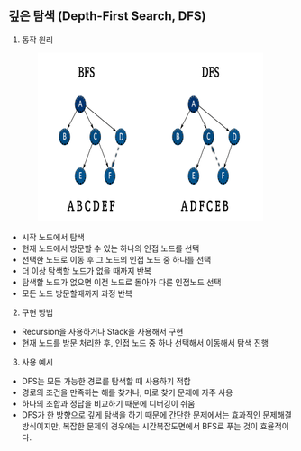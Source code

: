## 깊은 탐색 (Depth-First Search, DFS)

1. 동작 원리

<center>
  <img
    src="../image/BFS_DFS.png"
    width="400"
    height="300"
  />
</center>

* 시작 노드에서 탐색
* 현재 노드에서 방문할 수 있는 하나의 인접 노드를 선택
* 선택한 노드로 이동 후 그 노드의 인접 노드 중 하나를 선택
* 더 이상 탐색할 노드가 없을 때까지 반복
* 탐색할 노드가 없으면 이전 노드로 돌아가 다른 인접노드 선택
* 모든 노드 방문할때까지 과정 반복

2. 구현 방법
* Recursion을 사용하거나 Stack을 사용해서 구현
* 현재 노드를 방문 처리한 후, 인접 노드 중 하나 선택해서 이동해서 탐색 진행

3. 사용 예시
* DFS는 모든 가능한 경로를 탐색할 때 사용하기 적합
* 경로의 조건을 만족하는 해를 찾거나, 미로 찾기 문제에 자주 사용
* 하나의 조합과 정답을 비교하기 때문에 디버깅이 쉬움
* DFS가 한 방향으로 깊게 탐색을 하기 때문에 간단한 문제에서는 효과적인 문제해결방식이지만, 복잡한 문제의 경우에는 시간복잡도면에서 BFS로 푸는 것이 효율적이다.